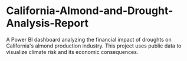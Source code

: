 # California-Almond-and-Drought-Analysis-Report
A Power BI dashboard analyzing the financial impact of droughts on California's almond production industry. This project uses public data to visualize climate risk and its economic consequences.
